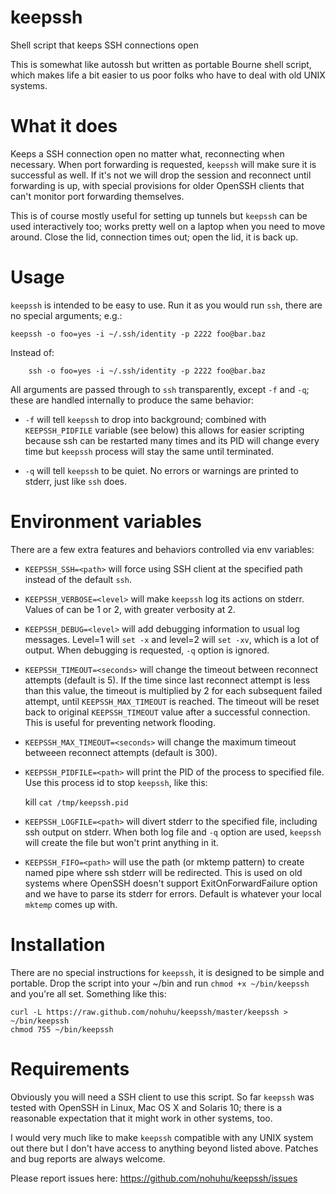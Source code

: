 # keepssh

Shell script that keeps SSH connections open

This is somewhat like autossh but written as portable Bourne shell script,
which makes life a bit easier to us poor folks who have to deal with old
UNIX systems.

# What it does

Keeps a SSH connection open no matter what, reconnecting when necessary.
When port forwarding is requested, `keepssh` will make sure it is successful
as well. If it's not we will drop the session and reconnect until forwarding
is up, with special provisions for older OpenSSH clients that can't monitor
port forwarding themselves.

This is of course mostly useful for setting up tunnels but `keepssh` can be
used interactively too; works pretty well on a laptop when you need to move
around. Close the lid, connection times out; open the lid, it is back up.

# Usage

`keepssh` is intended to be easy to use. Run it as you would run `ssh`,
there are no special arguments; e.g.:

    keepssh -o foo=yes -i ~/.ssh/identity -p 2222 foo@bar.baz

Instead of:

        ssh -o foo=yes -i ~/.ssh/identity -p 2222 foo@bar.baz

All arguments are passed through to `ssh` transparently, except `-f`
and `-q`; these are handled internally to produce the same behavior:

- `-f` will tell `keepssh` to drop into background; combined with
`KEEPSSH_PIDFILE` variable (see below) this allows for easier
scripting because ssh can be restarted many times and its PID will
change every time but `keepssh` process will stay the same until
terminated.

- `-q` will tell `keepssh` to be quiet. No errors or warnings are
printed to stderr, just like `ssh` does.

# Environment variables

There are a few extra features and behaviors controlled via env
variables:

- `KEEPSSH_SSH=<path>` will force using SSH client at the specified path
instead of the default `ssh`.

- `KEEPSSH_VERBOSE=<level>` will make `keepssh` log its actions on stderr.
Values of <level> can be 1 or 2, with greater verbosity at 2.

- `KEEPSSH_DEBUG=<level>` will add debugging information to usual log
messages. Level=1 will `set -x` and level=2 will `set -xv`, which is a lot
of output. When debugging is requested, `-q` option is ignored.

- `KEEPSSH_TIMEOUT=<seconds>` will change the timeout between reconnect
attempts (default is 5). If the time since last reconnect attempt is less
than this value, the timeout is multiplied by 2 for each subsequent failed
attempt, until `KEEPSSH_MAX_TIMEOUT` is reached. The timeout will be reset
back to original `KEEPSSH_TIMEOUT` value after a successful connection.
This is useful for preventing network flooding.

- `KEEPSSH_MAX_TIMEOUT=<seconds>` will change the maximum timeout betweeen
reconnect attempts (default is 300).

- `KEEPSSH_PIDFILE=<path>` will print the PID of the process to specified
file. Use this process id to stop `keepssh`, like this:

    kill `cat /tmp/keepssh.pid`

- `KEEPSSH_LOGFILE=<path>` will divert stderr to the specified file,
including ssh output on stderr. When both log file and `-q` option
are used, `keepssh` will create the file but won't print anything
in it.

- `KEEPSSH_FIFO=<path>` will use the path (or mktemp pattern)
to create named pipe where ssh stderr will be redirected. This is
used on old systems where OpenSSH doesn't support ExitOnForwardFailure
option and we have to parse its stderr for errors.
Default is whatever your local `mktemp` comes up with.

# Installation

There are no special instructions for `keepssh`, it is designed to be
simple and portable. Drop the script into your ~/bin and run
`chmod +x ~/bin/keepssh` and you're all set. Something like this:

    curl -L https://raw.github.com/nohuhu/keepssh/master/keepssh > ~/bin/keepssh
    chmod 755 ~/bin/keepssh

# Requirements

Obviously you will need a SSH client to use this script. So far
`keepssh` was tested with OpenSSH in Linux, Mac OS X and Solaris 10;
there is a reasonable expectation that it might work in other
systems, too.

I would very much like to make `keepssh` compatible with any UNIX
system out there but I don't have access to anything beyond listed
above. Patches and bug reports are always welcome.

Please report issues here: https://github.com/nohuhu/keepssh/issues

